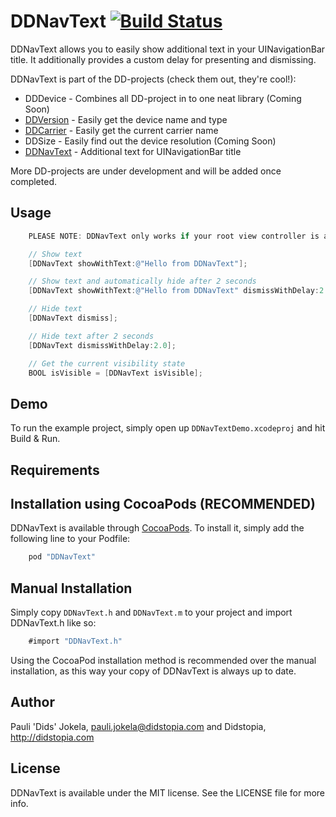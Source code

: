 # DDNavText [![Build Status](https://travis-ci.org/Dids/DDNavText.svg?branch=master)](https://travis-ci.org/Dids/DDNavText)

DDNavText allows you to easily show additional text in your UINavigationBar title. It additionally provides a custom delay for presenting and dismissing.

DDNavText is part of the DD-projects (check them out, they're cool!):

- DDDevice - Combines all DD-project in to one neat library (Coming Soon)
- [DDVersion](https://github.com/Dids/DDVersion.git) - Easily get the device name and type
- [DDCarrier](https://github.com/Dids/DDCarrier.git) - Easily get the current carrier name
- DDSize - Easily find out the device resolution (Coming Soon)
- [DDNavText](https://github.com/Dids/DDNavText.git) - Additional text for UINavigationBar title

More DD-projects are under development and will be added once completed.

## Usage
```objective-c
	PLEASE NOTE: DDNavText only works if your root view controller is a UINavigationController.

	// Show text
    [DDNavText showWithText:@"Hello from DDNavText"];

    // Show text and automatically hide after 2 seconds
    [DDNavText showWithText:@"Hello from DDNavText" dismissWithDelay:2.0];

    // Hide text
    [DDNavText dismiss];

    // Hide text after 2 seconds
    [DDNavText dismissWithDelay:2.0];

    // Get the current visibility state
    BOOL isVisible = [DDNavText isVisible];
```

## Demo

To run the example project, simply open up `DDNavTextDemo.xcodeproj` and hit Build & Run.

## Requirements

## Installation using CocoaPods (RECOMMENDED)

DDNavText is available through [CocoaPods](http://cocoapods.org). To install
it, simply add the following line to your Podfile:

```ruby
    pod "DDNavText"
```

## Manual Installation

Simply copy `DDNavText.h` and `DDNavText.m` to your project and import DDNavText.h like so:
```objective-c
	#import "DDNavText.h"
```

Using the CocoaPod installation method is recommended over the manual installation, as this way your copy of DDNavText is always up to date.

## Author

Pauli 'Dids' Jokela, pauli.jokela@didstopia.com and Didstopia, http://didstopia.com

## License

DDNavText is available under the MIT license. See the LICENSE file for more info.
